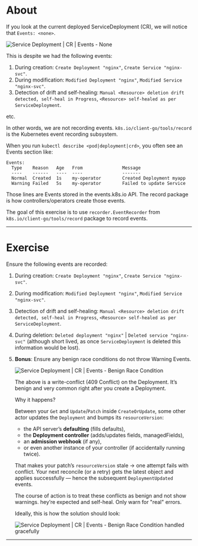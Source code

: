 # About

If you look at the current deployed ServiceDeployment (CR), we will notice that `Events: <none>`.

![Service Deployment | CR | Events - None](../../assets/servicedeployment-crds-events-none.png)

This is despite we had the following events:

1. During creation: `Create Deployment "nginx"`, `Create Service "nginx-svc"`.
2. During modification: `Modified Deployment "nginx"`, `Modified Service "nginx-svc"`.
3. Detection of drift and self-healing: `Manual <Resource> deletion drift detected, self-heal in Progress`, `<Resource> self-healed as per ServiceDeployment`.

etc.

In other words, we are not recording events.
`k8s.io/client-go/tools/record` is the Kubernetes event recording subsystem.

When you run `kubectl describe <pod|deployment|crd>`, you often see an Events section like:

```
Events:
  Type    Reason   Age   From               Message
  ----    ------   ----  ----               -------
  Normal  Created  1s    my-operator        Created Deployment myapp
  Warning Failed   5s    my-operator        Failed to update Service
```

Those lines are Events stored in the events.k8s.io API.
The record package is how controllers/operators create those events.

The goal of this exercise is to use `recorder.EventRecorder` from `k8s.io/client-go/tools/record` package to record events.

---

# Exercise

Ensure the following events are recorded:

1. During creation: `Create Deployment "nginx"`, `Create Service "nginx-svc"`.
2. During modification: `Modified Deployment "nginx"`, `Modified Service "nginx-svc"`.
3. Detection of drift and self-healing: `Manual <Resource> deletion drift detected, self-heal in Progress`, `<Resource> self-healed as per ServiceDeployment`.
4. During deletion: `Deleted deployment "nginx"` | `Deleted service "nginx-svc"` (although short lived, as once `ServiceDeployment` is deleted this information would be lost).

5. **Bonus**: Ensure any benign race conditions do not throw Warning Events.

   ![Service Deployment | CR | Events - Benign Race Condition](../../assets/servicedeployment-crds-events-benign-race.png)

   The above is a write-conflict (409 Conflict) on the Deployment. It’s benign and very common right after you create a Deployment.

   Why it happens?

   Between your `Get` and `Update`/`Patch` inside `CreateOrUpdate`, some other actor updates the `Deployment` and bumps its `resourceVersion`:

   - the API server’s **defaulting** (fills defaults),
   - the **Deployment controller** (adds/updates fields, managedFields),
   - an **admission webhook** (if any),
   - or even another instance of your controller (if accidentally running twice).

   That makes your patch’s `resourceVersion` stale -> one attempt fails with conflict. Your next reconcile (or a retry) gets the latest object and applies successfully — hence the subsequent `DeploymentUpdated` events.

   The course of action is to treat these conflicts as benign and not show warnings. hey’re expected and self-heal. Only warn for "real" errors.

   Ideally, this is how the solution should look:

   ![Service Deployment | CR | Events - Benign Race Condition handled gracefully](../../assets/servicedeployments-crds-events-benign-race-handled-gracefully.png)

---
